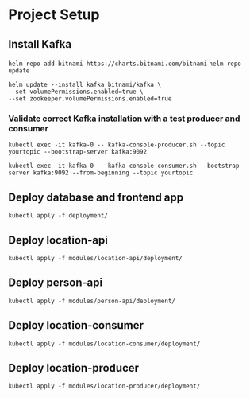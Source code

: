 # Project Setup
## Install Kafka
`helm repo add bitnami ‌https://charts.bitnami.com/bitnami‌`
`helm repo update`
```
helm update --install kafka bitnami/kafka \
--set volumePermissions.enabled=true \
--set zookeeper.volumePermissions.enabled=true
```

### Validate correct Kafka installation with a test producer and consumer
`kubectl exec -it kafka-0 -- kafka-console-producer.sh --topic yourtopic --bootstrap-server kafka:9092`

`kubectl exec -it kafka-0 -- kafka-console-consumer.sh --bootstrap-server kafka:9092 --from-beginning --topic yourtopic`

## Deploy database and frontend app
`kubectl apply -f deployment/`

## Deploy location-api
`kubectl apply -f modules/location-api/deployment/`

## Deploy person-api
`kubectl apply -f modules/person-api/deployment/`

## Deploy location-consumer
`kubectl apply -f modules/location-consumer/deployment/`

## Deploy location-producer
`kubectl apply -f modules/location-producer/deployment/`

